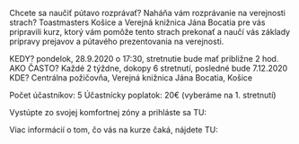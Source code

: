 Chcete sa naučiť pútavo rozprávať? Naháňa vám rozprávanie na verejnosti strach?
Toastmasters Košice a Verejná knižnica Jána Bocatia pre vás pripravili kurz, ktorý vám pomôže tento strach prekonať a naučí vás základy prípravy prejavov a pútavého prezentovania na verejnosti.

KEDY?  pondelok, 28.9.2020 o 17:30, stretnutie bude mať približne 2 hod.
AKO ČASTO? Každé 2 týždne, dokopy 6 stretnutí, posledné bude 7.12.2020
KDE? Centrálna požičovňa, Verejná knižnica Jána Bocatia, Košice

Počet účastníkov: 5
Účastnícky poplatok: 20€ (vyberáme na 1. stretnutí)

Vystúpte zo svojej komfortnej zóny a prihláste sa TU: <link od kniznice>

Viac informácií o tom, čo vás na kurze čaká, nájdete TU: <link na web>
